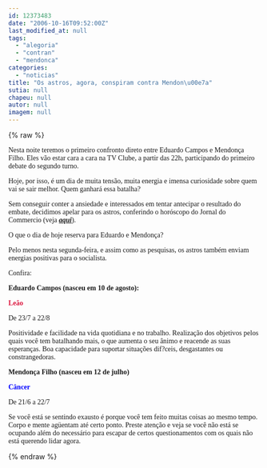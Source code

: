 ```yaml
---
id: 12373483
date: "2006-10-16T09:52:00Z"
last_modified_at: null
tags:
  - "alegoria"
  - "contran"
  - "mendonca"
categories:
  - "noticias"
title: "Os astros, agora, conspiram contra Mendon\u00e7a"
sutia: null
chapeu: null
autor: null
imagem: null
---
```

{% raw %}
<p><P><FONT face=Verdana>Nesta noite teremos o primeiro confronto direto entre Eduardo Campos e Mendonça Filho. Eles vão estar cara a cara na TV Clube, a partir das 22h, participando do primeiro debate do segundo turno.</FONT></P></p>
<p><P><FONT face=Verdana>Hoje, por isso, é um dia de muita tensão, muita energia e imensa curiosidade sobre quem vai se sair melhor. Quem ganhará essa batalha?</FONT></P></p>
<p><P><FONT face=Verdana>Sem conseguir conter a ansiedade e interessados em tentar antecipar o resultado do embate, decidimos apelar para os astros, conferindo o horóscopo do Jornal do Commercio (veja <STRONG><EM><A href=\"https://jc3.uol.com.br/jornal/\" target=_blank>aqui</A></EM></STRONG>).</FONT></P></p>
<p><P><FONT face=Verdana>O que o dia de hoje reserva para Eduardo e Mendonça?</FONT></P></p>
<p><P><FONT face=Verdana>Pelo menos nesta segunda-feira, e assim como as pesquisas, os astros também enviam energias positivas para o socialista. </FONT></P></p>
<p><P><FONT face=Verdana>Confira:</FONT></P></p>
<p><P><FONT face=Verdana><STRONG>Eduardo Campos (nasceu em 10 de agosto):</STRONG></FONT></P></p>
<p><P><FONT face=Verdana color=crimson><STRONG>Leão</STRONG></FONT></P></p>
<p><P><FONT face=Verdana>De 23/7 a 22/8 </FONT></P></p>
<p><P><FONT face=Verdana>Positividade e facilidade na vida quotidiana e no trabalho. Realização dos objetivos pelos quais você tem batalhando mais, o que aumenta o seu ânimo e reacende as suas esperanças. Boa capacidade para suportar situações dif?ceis, desgastantes ou constrangedoras.</FONT></P></p>
<p><P><FONT face=Verdana><STRONG>Mendonça Filho (nasceu em 12 de julho)</STRONG></FONT></P></p>
<p><P><FONT face=Verdana color=blue><STRONG>Câncer</STRONG></FONT></P></p>
<p><P><FONT face=Verdana>De 21/6 a 22/7 </FONT></P></p>
<p><P><FONT face=Verdana>Se você está se sentindo exausto é porque você tem feito muitas coisas ao mesmo tempo. Corpo e mente agüentam até certo ponto. Preste atenção e veja se você não está se ocupando além do necessário para escapar de certos questionamentos com os quais não está querendo lidar agora.</FONT></P> </p>
{% endraw %}